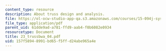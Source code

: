 ```yaml
---
content_type: resource
description: About truss design and analysis.
file: https://ol-ocw-studio-app-qa.s3.amazonaws.com/courses/15-094j-systems-optimization-models-and-computation-sma-5223-spring-2004/157f58948991bd65f5ffd24abe965a4e_23_trussbwa_04.pdf
file_type: application/pdf
parent_uid: 61dde9ad-a781-ffd9-aab4-f0b6082e0934
resourcetype: Document
title: 23_trussbwa_04.pdf
uid: 157f5894-8991-bd65-f5ff-d24abe965a4e
---
```

